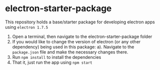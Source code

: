 # electron-starter-package
This repository holds a base/starter package for developing electron apps using `electron 1.7.5`

1. Open a terminal, then navigate to the electron-starter-package folder
2. If you would like to change the version of electron (or any other dependency) being used in this package:
  a). Navigate to the `package.json` file and make the necessary changes there.
3. Run `npm install` to install the dependencies 
4. That it, just run the app using `npm start`
 
